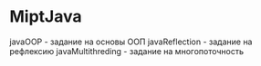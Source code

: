 # MiptJava

javaOOP - задание на основы ООП
javaReflection - задание на рефлексию
javaMultithreding - задание на многопоточность
